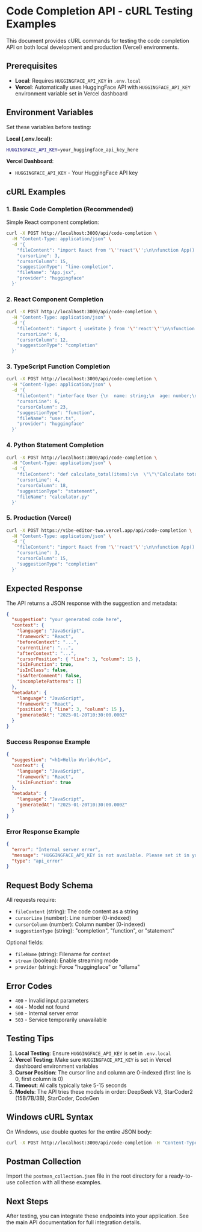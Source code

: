 # Code Completion API - cURL Testing Examples

This document provides cURL commands for testing the code completion API on both
local development and production (Vercel) environments.

## Prerequisites

- **Local**: Requires `HUGGINGFACE_API_KEY` in `.env.local`
- **Vercel**: Automatically uses HuggingFace API with `HUGGINGFACE_API_KEY`
  environment variable set in Vercel dashboard

## Environment Variables

Set these variables before testing:

**Local (.env.local)**:

```bash
HUGGINGFACE_API_KEY=your_huggingface_api_key_here
```

**Vercel Dashboard**:

- `HUGGINGFACE_API_KEY` - Your HuggingFace API key

## cURL Examples

### 1. Basic Code Completion (Recommended)

Simple React component completion:

```bash
curl -X POST http://localhost:3000/api/code-completion \
  -H "Content-Type: application/json" \
  -d '{
    "fileContent": "import React from '\''react'\'';\n\nfunction App() {\n  return <div>|CURSOR|</div>;\n}",
    "cursorLine": 3,
    "cursorColumn": 15,
    "suggestionType": "line-completion",
    "fileName": "App.jsx",
    "provider": "huggingface"
  }'
```

### 2. React Component Completion

```bash
curl -X POST http://localhost:3000/api/code-completion \
  -H "Content-Type: application/json" \
  -d '{
    "fileContent": "import { useState } from '\''react'\''\n\nfunction App() {\n  const [count, setCount] = useState(0)\n  return (\n    <div>\n      <button onClick={() => setCount((count) => count + 1)}>\n        count is {count}\n      </button>\n    </div>\n  )\n}\n\nexport default App\n",
    "cursorLine": 6,
    "cursorColumn": 12,
    "suggestionType": "completion"
  }'
```

### 3. TypeScript Function Completion

```bash
curl -X POST http://localhost:3000/api/code-completion \
  -H "Content-Type: application/json" \
  -d '{
    "fileContent": "interface User {\n  name: string;\n  age: number;\n}\n\nconst getUser = (id: string): User => {",
    "cursorLine": 6,
    "cursorColumn": 23,
    "suggestionType": "function",
    "fileName": "user.ts",
    "provider": "huggingface"
  }'
```

### 4. Python Statement Completion

```bash
curl -X POST http://localhost:3000/api/code-completion \
  -H "Content-Type: application/json" \
  -d '{
    "fileContent": "def calculate_total(items):\n  \"\"\"Calculate total price\"\"\"\n  total = 0\n  for item in items:",
    "cursorLine": 4,
    "cursorColumn": 18,
    "suggestionType": "statement",
    "fileName": "calculator.py"
  }'
```

### 5. Production (Vercel)

```bash
curl -X POST https://vibe-editor-two.vercel.app/api/code-completion \
  -H "Content-Type: application/json" \
  -d '{
    "fileContent": "import React from '\''react'\'';\n\nfunction App() {\n  return <div>Hello</div>;\n}",
    "cursorLine": 3,
    "cursorColumn": 15,
    "suggestionType": "completion"
  }'
```

## Expected Response

The API returns a JSON response with the suggestion and metadata:

```json
{
  "suggestion": "your generated code here",
  "context": {
    "language": "JavaScript",
    "framework": "React",
    "beforeContext": "...",
    "currentLine": "...",
    "afterContext": "...",
    "cursorPosition": { "line": 3, "column": 15 },
    "isInFunction": true,
    "isInClass": false,
    "isAfterComment": false,
    "incompletePatterns": []
  },
  "metadata": {
    "language": "JavaScript",
    "framework": "React",
    "position": { "line": 3, "column": 15 },
    "generatedAt": "2025-01-20T10:30:00.000Z"
  }
}
```

### Success Response Example

```json
{
  "suggestion": "<h1>Hello World</h1>",
  "context": {
    "language": "JavaScript",
    "framework": "React",
    "isInFunction": true
  },
  "metadata": {
    "language": "JavaScript",
    "generatedAt": "2025-01-20T10:30:00.000Z"
  }
}
```

### Error Response Example

```json
{
  "error": "Internal server error",
  "message": "HUGGINGFACE_API_KEY is not available. Please set it in your environment variables.",
  "type": "api_error"
}
```

## Request Body Schema

All requests require:

- `fileContent` (string): The code content as a string
- `cursorLine` (number): Line number (0-indexed)
- `cursorColumn` (number): Column number (0-indexed)
- `suggestionType` (string): "completion", "function", or "statement"

Optional fields:

- `fileName` (string): Filename for context
- `stream` (boolean): Enable streaming mode
- `provider` (string): Force "huggingface" or "ollama"

## Error Codes

- `400` - Invalid input parameters
- `404` - Model not found
- `500` - Internal server error
- `503` - Service temporarily unavailable

## Testing Tips

1. **Local Testing**: Ensure `HUGGINGFACE_API_KEY` is set in `.env.local`
2. **Vercel Testing**: Make sure `HUGGINGFACE_API_KEY` is set in Vercel
   dashboard environment variables
3. **Cursor Position**: The cursor line and column are 0-indexed (first line is
   0, first column is 0)
4. **Timeout**: AI calls typically take 5-15 seconds
5. **Models**: The API tries these models in order: DeepSeek V3, StarCoder2
   (15B/7B/3B), StarCoder, CodeGen

## Windows cURL Syntax

On Windows, use double quotes for the entire JSON body:

```bash
curl -X POST http://localhost:3000/api/code-completion -H "Content-Type: application/json" -d "{\"fileContent\":\"test\",\"cursorLine\":0,\"cursorColumn\":0,\"suggestionType\":\"completion\",\"provider\":\"huggingface\"}"
```

## Postman Collection

Import the `postman_collection.json` file in the root directory for a
ready-to-use collection with all these examples.

## Next Steps

After testing, you can integrate these endpoints into your application. See the
main API documentation for full integration details.
